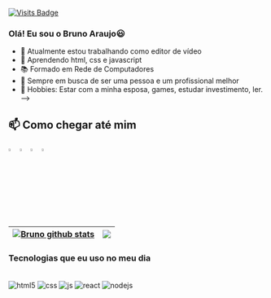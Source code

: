 [![Visits Badge](https://badges.pufler.dev/visits/BrunoAneves/BrunoAneves)](https://badges.pufler.dev/visits/BrunoAneves/BrunoAneves)

### Olá! Eu sou o Bruno Araujo😃


- 🔭 Atualmente estou trabalhando como editor de vídeo
- 📖 Aprendendo html, css e javascript
- 📚 Formado em Rede de Computadores
- 🌱 Sempre em busca de ser uma pessoa e um profissional melhor
- 🤘 Hobbies: Estar com a minha esposa, games, estudar investimento, ler.
-->


## 📫 Como chegar até mim
  [<img src="https://img.icons8.com/color/48/000000/linkedin.png" width="3.5%"/>](https://www.linkedin.com/in/brunoaraujokitrim/)
  [<img src="https://img.icons8.com/fluent/48/000000/facebook-new.png" width="3.5%"/>](https://www.facebook.com/bruno.araujo.7355/)
  [<img src="https://img.icons8.com/fluent/48/000000/instagram-new.png" width="3.5%"/>](https://www.instagram.com/_brunoarauj_o/)
  <a href="mailto:araujobruno20@gmail.com"> <img src="https://img.icons8.com/fluent/48/000000/gmail.png" width="3.5%"/> </a>



| <a href="https://github.com/BrunoAneves?tab=repositories"><img align="center" src="https://github-readme-stats.vercel.app/api?username=BrunoAneves&show_icons=true&include_all_commits=true&theme=buefy&hide_border=true" alt="Bruno github stats" /></a> | <a href="https://github.com/BrunoAneves?tab=repositories"><img align="center" src="https://github-readme-stats.vercel.app/api/top-langs/?username=BrunoAneves&layout=compact&theme=buefy&hide_border=true" /></a> |
| ------------- | ------------- |
  



### Tecnologias que eu uso no meu dia

<div style="display: inline_block"><br/>
<div style="display: inline_block">
  <img align="center" alt="html5" src="https://img.shields.io/badge/HTML5-E34F26?style=for-the-badge&logo=html5&logoColor=white" />
  <img align="center" alt="css" src="https://img.shields.io/badge/CSS3-1572B6?style=for-the-badge&logo=css3&logoColor=white" />
  <img align="center" alt="js" src="https://img.shields.io/badge/JavaScript-F7DF1E?style=for-the-badge&logo=javascript&logoColor=black" />
  <img align="center" alt="react" src="https://img.shields.io/badge/React-20232A?style=for-the-badge&logo=react&logoColor=61DAFB" />
  <img align="center" alt="nodejs" src="https://img.shields.io/badge/Node.js-43853D?style=for-the-badge&logo=node.js&logoColor=white" />
</div><br/>
